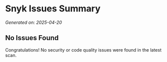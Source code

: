 # Snyk Issues Summary

*Generated on: 2025-04-20*

## No Issues Found

Congratulations! No security or code quality issues were found in the latest scan.


